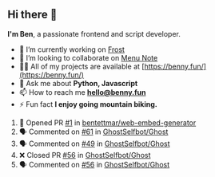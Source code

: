 ## Hi there 👋
**I'm Ben**, a passionate frontend and script developer.

- 🔭 I’m currently working on [Frost](https://github.com/frostchat)
- 👯 I’m looking to collaborate on [Menu Note](https://menunote.app/)
- 👨‍💻 All of my projects are available at [https://benny.fun/](https://benny.fun/)
- 💬 Ask me about **Python, Javascript**
- 📫 How to reach me **hello@benny.fun**
- ⚡ Fun fact **I enjoy going mountain biking.**

<!--START_SECTION:activity-->
1. 💪 Opened PR [#1](https://github.com/bentettmar/web-embed-generator/pull/1) in [bentettmar/web-embed-generator](https://github.com/bentettmar/web-embed-generator)
2. 🗣 Commented on [#61](https://github.com/GhostSelfbot/Ghost/issues/61) in [GhostSelfbot/Ghost](https://github.com/GhostSelfbot/Ghost)
3. 🗣 Commented on [#49](https://github.com/GhostSelfbot/Ghost/issues/49) in [GhostSelfbot/Ghost](https://github.com/GhostSelfbot/Ghost)
4. ❌ Closed PR [#56](https://github.com/GhostSelfbot/Ghost/pull/56) in [GhostSelfbot/Ghost](https://github.com/GhostSelfbot/Ghost)
5. 🗣 Commented on [#56](https://github.com/GhostSelfbot/Ghost/issues/56) in [GhostSelfbot/Ghost](https://github.com/GhostSelfbot/Ghost)
<!--END_SECTION:activity-->
